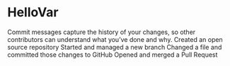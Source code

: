 # HelloVar
Commit messages capture the history of your changes, so other contributors can understand what you’ve done and why.
Created an open source repository
Started and managed a new branch
Changed a file and committed those changes to GitHub
Opened and merged a Pull Request
